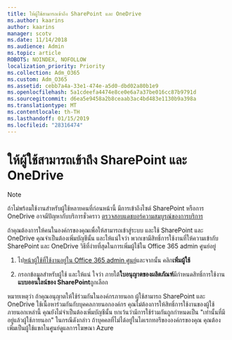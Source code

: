 ```yaml
---
title: ให้ผู้ใช้สามารถเข้าถึง SharePoint และ OneDrive
ms.author: kaarins
author: kaarins
manager: scotv
ms.date: 11/14/2018
ms.audience: Admin
ms.topic: article
ROBOTS: NOINDEX, NOFOLLOW
localization_priority: Priority
ms.collection: Adm_O365
ms.custom: Adm_O365
ms.assetid: cebb7a4a-33e1-474e-a5d0-dbd02a80b1e9
ms.openlocfilehash: 5a1cdeefa4474e8ce0e6a7a37be016cc87b9791d
ms.sourcegitcommit: d6ea5e9458a2b8ceaab3ac4bd483e1130b9a398a
ms.translationtype: MT
ms.contentlocale: th-TH
ms.lasthandoff: 01/15/2019
ms.locfileid: "28316474"
---
```

# <a name="give-users-access-to-sharepoint-and-onedrive"></a>ให้ผู้ใช้สามารถเข้าถึง SharePoint และ OneDrive

> [!NOTE]
> ถ้าไม่พร้อมใช้งานสำหรับผู้ใช้หลายคนที่ก่อนหน้านี้ มีการเข้าถึงไซต์ SharePoint หรือการ OneDrive อาจมีปัญหากับบริการชั่วคราว [ตรวจสอบแดชบอร์ความสมบูรณ์ของการบริการ](https://portal.office.com/adminportal/home#/servicehealth)
  
ถ้าคุณต้องการให้คนในองค์กรของคุณเพื่อให้สามารถเข้าสู่ระบบ และใช้ SharePoint และ OneDrive คุณจำเป็นต้องเพิ่มบัญชีนั้น และให้แน่ใจว่า พวกเขามีสิทธิ์การใช้งานที่ให้ความเข้ากับ SharePoint และ OneDrive วิธีที่ง่ายที่สุดในการเพิ่มผู้ใช้ใน Office 365 admin ศูนย์อยู่
  
1. ไป[หน้าผู้ใช้ที่ใช้งานอยู่ใน Office 365 admin ศูนย์](https://portal.office.com/adminportal/home#/users)และจากนั้น คลิก**เพิ่มผู้ใช้**
    
2. กรอกข้อมูลสำหรับผู้ใช้ และให้แน่ ใจว่า ภายใต้**ใบอนุญาตของผลิตภัณฑ์**มีกำหนดสิทธิ์การใช้งาน**แบบออนไลน์ของ SharePoint**ถูกเลือก 
    
หมายเหตุว่า ถ้าคุณอนุญาตให้ใช้ร่วมกันในองค์กรภายนอก ผู้ใช้สามารถ SharePoint และ OneDrive ใช้เนื้อหาร่วมกันกับบุคคลภายนอกองค์กร คุณไม่ต้องการให้สิทธิ์การใช้งานของผู้ใช้ภายนอกเหล่านี้ คุณยังไม่จำเป็นต้องเพิ่มบัญชีนั้น ยกเว้นว่ามีการใช้ร่วมกันถูกกำหนดเป็น "เท่านั้นที่มีอยู่แล้วผู้ใช้ภายนอก" ในกรณีดังกล่าว ถ้าบุคคลที่ไม่ได้อยู่ในไดเรกทอรีขององค์กรของคุณ คุณต้องเพิ่มเป็นผู้ใช้แขกในศูนย์ดูแลการโฆษณา Azure
  

